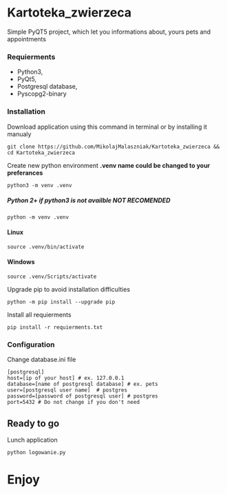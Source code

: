 # Kartoteka_zwierzeca
Simple PyQT5 project, which let you informations about, yours pets and appointments

### Requierments

+ Python3,
+ PyQt5,
+ Postgresql database,
+ Pyscopg2-binary



### Installation
Download application using this command in terminal or by installing it manualy
```
git clone https://github.com/MikolajMalaszniak/Kartoteka_zwierzeca && cd Kartoteka_zwierzeca
```
Create new python environment **.venv name could be changed to your preferances**
```
python3 -m venv .venv
```
##### Python 2+ if python3 is not availble **NOT RECOMENDED**
```
python -m venv .venv
```
#### Linux
```
source .venv/bin/activate
```
#### Windows
```
source .venv/Scripts/activate
```
Upgrade pip to avoid installation difficulties
```
python -m pip install --upgrade pip
```
Install all requierments
```
pip install -r requierments.txt
```
### Configuration

Change database.ini file
```
[postgresql]
host=[ip of your host] # ex. 127.0.0.1
database=[name of postgresql database] # ex. pets
user=[postgresql user name]  # postgres
password=[password of postgresql user] # postgres
port=5432 # Do not change if you don't need
```
## Ready to go
Lunch application
```
python logowanie.py
```
# Enjoy



